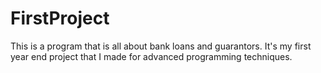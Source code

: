 # FirstProject
This is a program that is all about bank loans and guarantors. It's my first year end project that I made for advanced programming techniques.
